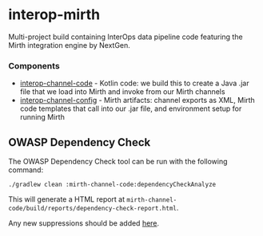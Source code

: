 # interop-mirth

Multi-project build containing InterOps data pipeline code featuring the Mirth integration engine by NextGen.

### Components

* [interop-channel-code](interop-channel-code) - Kotlin code: we build this to create a Java .jar file that we load into Mirth and invoke from our Mirth channels
* [interop-channel-config](interop-channel-config) - Mirth artifacts: channel exports as XML, Mirth code templates that call into our .jar file, and environment setup for running Mirth

## OWASP Dependency Check

The OWASP Dependency Check tool can be run with the following command:

```shell
./gradlew clean :mirth-channel-code:dependencyCheckAnalyze
```

This will generate a HTML report at `mirth-channel-code/build/reports/dependency-check-report.html`.

Any new suppressions should be added [here](mirth-channel-code/conf/owasp-suppress.xml).
